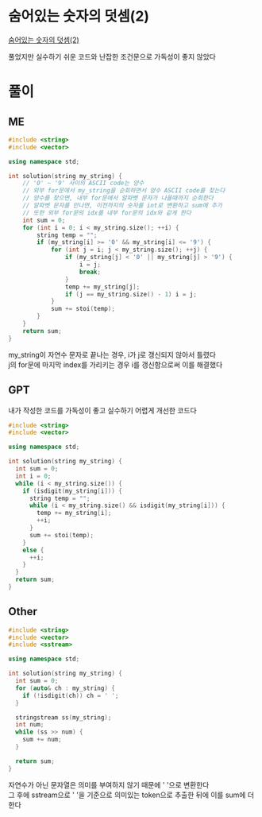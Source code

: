 # 숨어있는 숫자의 덧셈(2)
[숨어있는 숫자의 덧셈(2)](https://school.programmers.co.kr/learn/courses/30/lessons/120864)   

풀었지만 실수하기 쉬운 코드와 난잡한 조건문으로 가독성이 좋지 않았다   

# 풀이
## ME
```cpp
#include <string>
#include <vector>

using namespace std;

int solution(string my_string) {
    // '0' ~ '9' 사이의 ASCII code는 양수
    // 외부 for문에서 my_string을 순회하면서 양수 ASCII code를 찾는다
    // 양수를 찾으면, 내부 for문에서 알파벳 문자가 나올때까지 순회한다
    // 알파벳 문자를 만나면, 이전까지의 숫자를 int로 변환하고 sum에 추가
    // 또한 외부 for문의 idx를 내부 for문의 idx와 같게 한다
    int sum = 0;
    for (int i = 0; i < my_string.size(); ++i) {
        string temp = "";
        if (my_string[i] >= '0' && my_string[i] <= '9') {
            for (int j = i; j < my_string.size(); ++j) {
                if (my_string[j] < '0' || my_string[j] > '9') {
                    i = j;
                    break;
                }
                temp += my_string[j];
                if (j == my_string.size() - 1) i = j;
            }
            sum += stoi(temp);
        }
    }
    return sum;
}
```
my_string이 자연수 문자로 끝나는 경우, i가 j로 갱신되지 않아서 틀렸다   
j의 for문에 마지막 index를 가리키는 경우 i를 갱신함으로써 이를 해결했다   

## GPT
내가 작성한 코드를 가독성이 좋고 실수하기 어렵게 개선한 코드다   
```cpp
#include <string>
#include <vector>

using namespace std;

int solution(string my_string) {
  int sum = 0;
  int i = 0;
  while (i < my_string.size()) {
    if (isdigit(my_string[i])) {
      string temp = "";
      while (i < my_string.size() && isdigit(my_string[i])) {
        temp += my_string[i];
        ++i;
      }
      sum += stoi(temp);
    }
    else {
      ++i;
    }
  }
  return sum;
}
```

## Other
```cpp
#include <string>
#include <vector>
#include <sstream>

using namespace std;

int solution(string my_string) {
  int sum = 0;
  for (auto& ch : my_string) {
    if (!isdigit(ch)) ch = ' ';
  }

  stringstream ss(my_string);
  int num;
  while (ss >> num) {
    sum += num;
  }

  return sum;
}
```
자연수가 아닌 문자열은 의미를 부여하지 않기 때문에 ' '으로 변환한다   
그 후에 sstream으로 ' '을 기준으로 의미있는 token으로 추출한 뒤에 이를 sum에 더한다   